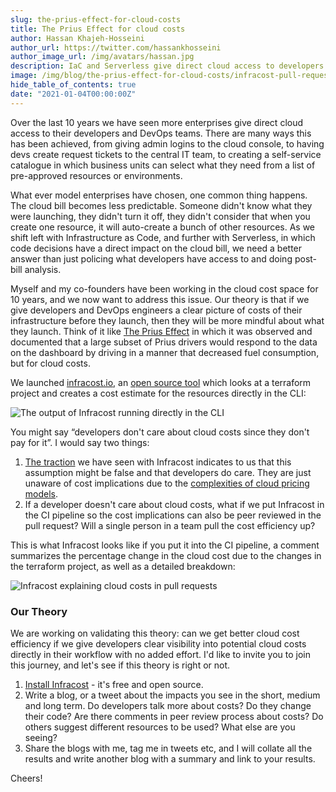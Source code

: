 ```yaml
---
slug: the-prius-effect-for-cloud-costs
title: The Prius Effect for cloud costs
author: Hassan Khajeh-Hosseini
author_url: https://twitter.com/hassankhosseini
author_image_url: /img/avatars/hassan.jpg
description: IaC and Serverless give direct cloud access to developers and DevOps engineers. If we show cost implications, will we get better at cloud cost efficiency?
image: /img/blog/the-prius-effect-for-cloud-costs/infracost-pull-request.png
hide_table_of_contents: true
date: "2021-01-04T00:00:00Z"
---
```


Over the last 10 years we have seen more enterprises give direct cloud access to their developers and DevOps teams. There are many ways this has been achieved, from giving admin logins to the cloud console, to having devs create request tickets to the central IT team, to creating a self-service catalogue in which business units can select what they need from a list of pre-approved resources or environments.

What ever model enterprises have chosen, one common thing happens. The cloud bill becomes less predictable. Someone didn't know what they were launching, they didn't turn it off, they didn't consider that when you create one resource, it will auto-create a bunch of other resources. As we shift left with Infrastructure as Code, and further with Serverless, in which code decisions have a direct impact on the cloud bill, we need a better answer than just policing what developers have access to and doing post-bill analysis.

Myself and my co-founders have been working in the cloud cost space for 10 years, and we now want to address this issue. Our theory is that if we give developers and DevOps engineers a clear picture of costs of their infrastructure before they launch, then they will be more mindful about what they launch. Think of it like [The Prius Effect](https://powerhousedynamics.com/resources/white-papers/prius-effect1/) in which it was observed and documented that a large subset of Prius drivers would respond to the data on the dashboard by driving in a manner that decreased fuel consumption, but for cloud costs.

We launched [infracost.io](/), an [open source tool](https://github.com/infracost/infracost) which looks at a terraform project and creates a cost estimate for the resources directly in the CLI:

![The output of Infracost running directly in the CLI](/img/blog/the-prius-effect-for-cloud-costs/infracost-example-cli.png)

You might say “developers don't care about cloud costs since they don't pay for it”. I would say two things:

1. [The traction](https://github.com/infracost/infracost/stargazers) we have seen with Infracost indicates to us that this assumption might be false and that developers do care. They are just unaware of cost implications due to the [complexities of cloud pricing models](https://www.abar.tech/articles/dear-finance-this-is-why-cloud-costs-are-complex/).
2. If a developer doesn't care about cloud costs, what if we put Infracost in the CI pipeline so the cost implications can also be peer reviewed in the pull request? Will a single person in a team pull the cost efficiency up?

This is what Infracost looks like if you put it into the CI pipeline, a comment summarizes the percentage change in the cloud cost due to the changes in the terraform project, as well as a detailed breakdown:

![Infracost explaining cloud costs in pull requests](/img/blog/the-prius-effect-for-cloud-costs/infracost-pull-request.png)

### Our Theory
We are working on validating this theory: can we get better cloud cost efficiency if we give developers clear visibility into potential cloud costs directly in their workflow with no added effort. I'd like to invite you to join this journey, and let's see if this theory is right or not.

1. [Install Infracost](https://www.infracost.io/docs/#installation) - it's free and open source.
2. Write a blog, or a tweet about the impacts you see in the short, medium and long term. Do developers talk more about costs? Do they change their code? Are there comments in peer review process about costs? Do others suggest different resources to be used? What else are you seeing?
3. Share the blogs with me, tag me in tweets etc, and I will collate all the results and write another blog with a summary and link to your results.

Cheers!

